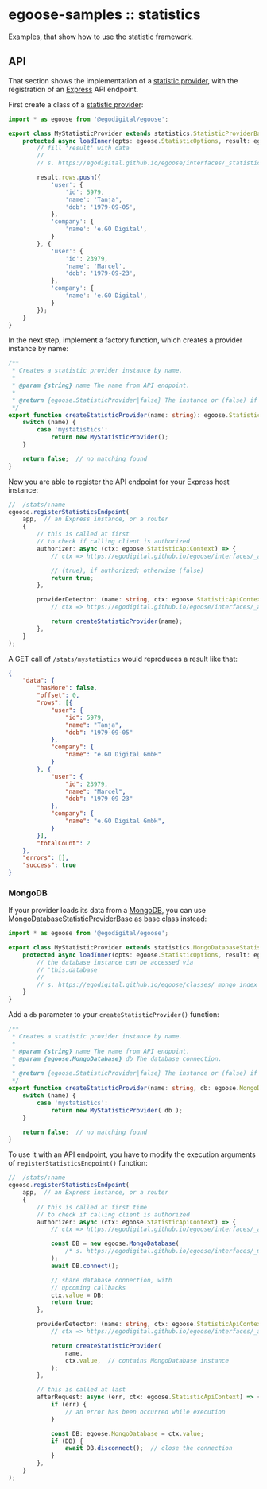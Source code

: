 # egoose-samples :: statistics

Examples, that show how to use the statistic framework.

## API

That section shows the implementation of a [statistic provider](https://egodigital.github.io/egoose/classes/_statistics_index_.statisticproviderbase.html), with the registration of an [Express](https://expressjs.com/) API endpoint.

First create a class of a [statistic provider](https://egodigital.github.io/egoose/classes/_statistics_index_.statisticproviderbase.html):

```typescript
import * as egoose from '@egodigital/egoose';

export class MyStatisticProvider extends statistics.StatisticProviderBase {
    protected async loadInner(opts: egoose.StatisticOptions, result: egoose.StatisticResult): Promise<void> {
        // fill 'result' with data
        // 
        // s. https://egodigital.github.io/egoose/interfaces/_statistics_index_.statisticresult.html

        result.rows.push({
            'user': {
                'id': 5979,
                'name': 'Tanja',
                'dob': '1979-09-05',
            },
            'company': {
                'name': 'e.GO Digital',
            }
        }, {
            'user': {
                'id': 23979,
                'name': 'Marcel',
                'dob': '1979-09-23',
            },
            'company': {
                'name': 'e.GO Digital',
            }
        });
    }
}
```

In the next step, implement a factory function, which creates a provider instance by name:

```typescript
/**
 * Creates a statistic provider instance by name.
 * 
 * @param {string} name The name from API endpoint.
 * 
 * @return {egoose.StatisticProvider|false} The instance or (false) if no matching has been found.
 */
export function createStatisticProvider(name: string): egoose.StatisticProvider | false {
    switch (name) {
        case 'mystatistics':
            return new MyStatisticProvider();
    }

    return false;  // no matching found
}
```

Now you are able to register the API endpoint for your [Express](https://expressjs.com/) host instance:

```typescript
//  /stats/:name
egoose.registerStatisticsEndpoint(
    app,  // an Express instance, or a router
    {
        // this is called at first
        // to check if calling client is authorized
        authorizer: async (ctx: egoose.StatisticApiContext) => {
            // ctx => https://egodigital.github.io/egoose/interfaces/_apis_statistics_.statisticapicontext.html

            // (true), if authorized; otherwise (false)
            return true;
        },

        providerDetector: (name: string, ctx: egoose.StatisticApiContext) => {
            // ctx => https://egodigital.github.io/egoose/interfaces/_apis_statistics_.statisticapicontext.html

            return createStatisticProvider(name);
        },
    }
);
```

A GET call of `/stats/mystatistics` would reproduces a result like that:

```json
{
    "data": {
        "hasMore": false,
        "offset": 0,
        "rows": [{
            "user": {
                "id": 5979,
                "name": "Tanja",
                "dob": "1979-09-05"
            },
            "company": {
                "name": "e.GO Digital GmbH"
            }
        }, {
            "user": {
                "id": 23979,
                "name": "Marcel",
                "dob": "1979-09-23"
            },
            "company": {
                "name": "e.GO Digital GmbH",
            }
        }],
        "totalCount": 2
    },
    "errors": [],
    "success": true
}
```

### MongoDB

If your provider loads its data from a [MongoDB](https://www.mongodb.com/), you can use [MongoDatabaseStatisticProviderBase](https://egodigital.github.io/egoose/classes/_mongo_statistics_.mongodatabasestatisticproviderbase.html) as base class instead:

```typescript
import * as egoose from '@egodigital/egoose';

export class MyStatisticProvider extends statistics.MongoDatabaseStatisticProviderBase {
    protected async loadInner(opts: egoose.StatisticOptions, result: egoose.StatisticResult): Promise<void> {
        // the database instance can be accessed via
        // 'this.database'
        // 
        // s. https://egodigital.github.io/egoose/classes/_mongo_index_.mongodatabase.html
    }
}
```

Add a `db` parameter to your `createStatisticProvider()` function:

```typescript
/**
 * Creates a statistic provider instance by name.
 * 
 * @param {string} name The name from API endpoint.
 * @param {egoose.MongoDatabase} db The database connection.
 * 
 * @return {egoose.StatisticProvider|false} The instance or (false) if no matching has been found.
 */
export function createStatisticProvider(name: string, db: egoose.MongoDatabase): egoose.StatisticProvider | false {
    switch (name) {
        case 'mystatistics':
            return new MyStatisticProvider( db );
    }

    return false;  // no matching found
}
```

To use it with an API endpoint, you have to modify the execution arguments of `registerStatisticsEndpoint()` function:

```typescript
//  /stats/:name
egoose.registerStatisticsEndpoint(
    app,  // an Express instance, or a router
    {
        // this is called at first time
        // to check if calling client is authorized
        authorizer: async (ctx: egoose.StatisticApiContext) => {
            // ctx => https://egodigital.github.io/egoose/interfaces/_apis_statistics_.statisticapicontext.html

            const DB = new egoose.MongoDatabase(
                /* s. https://egodigital.github.io/egoose/interfaces/_mongo_index_.mongodatabaseoptions.html */
            );
            await DB.connect();

            // share database connection, with
            // upcoming callbacks
            ctx.value = DB;
            return true;
        },

        providerDetector: (name: string, ctx: egoose.StatisticApiContext) => {
            // ctx => https://egodigital.github.io/egoose/interfaces/_apis_statistics_.statisticapicontext.html

            return createStatisticProvider(
                name,
                ctx.value,  // contains MongoDatabase instance
            );
        },

        // this is called at last
        afterRequest: async (err, ctx: egoose.StatisticApiContext) => {
            if (err) {
                // an error has been occurred while execution
            }

            const DB: egoose.MongoDatabase = ctx.value;
            if (DB) {
                await DB.disconnect();  // close the connection
            }
        },
    }
);
```
